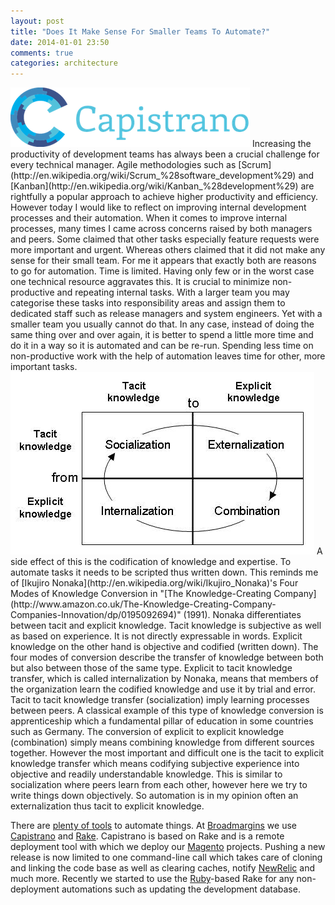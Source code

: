 ```yaml
---
layout: post
title: "Does It Make Sense For Smaller Teams To Automate?"
date: 2014-01-01 23:50
comments: true
categories: architecture
---
```

<img src="/img/post/capistrano.png" width="383" height="95" class="right" />
Increasing the productivity of development teams has always been a crucial challenge for every technical manager. Agile methodologies such as [Scrum](http://en.wikipedia.org/wiki/Scrum_%28software_development%29) and [Kanban](http://en.wikipedia.org/wiki/Kanban_%28development%29) are rightfully a popular approach to achieve higher productivity and efficiency. However today I would like to reflect on improving internal development processes and their automation. When it comes to improve internal processes, many times I came across concerns raised by both managers and peers. Some claimed that other tasks especially feature requests were more important and urgent. Whereas others claimed that it did not make any sense for their small team. For me it appears that exactly both are reasons to go for automation.
<!-- more -->
Time is limited. Having only few or in the worst case one technical resource aggravates this. It is crucial to minimize non-productive and repeating internal tasks. With a larger team you may categorise these tasks into responsibility areas and assign them to dedicated staff such as release managers and system engineers. Yet with a smaller team you usually cannot do that. In any case, instead of doing the same thing over and over again, it is better to spend a little more time and do it in a way so it is automated and can be re-run. Spending less time on non-productive work with the help of automation leaves time for other, more important tasks.

<img src="/img/post/knowledge-conversion-process.jpg" width="486" height="292" class="right" />
A side effect of this is the codification of knowledge and expertise. To automate tasks it needs to be scripted thus written down. This reminds me of [Ikujiro Nonaka](http://en.wikipedia.org/wiki/Ikujiro_Nonaka)'s Four Modes of Knowledge Conversion in "[The Knowledge-Creating Company](http://www.amazon.co.uk/The-Knowledge-Creating-Company-Companies-Innovation/dp/0195092694)" (1991). Nonaka differentiates between tacit and explicit knowledge. Tacit knowledge is subjective as well as based on experience. It is not directly expressable in words. Explicit knowledge on the other hand is objective and codified (written down). The four modes of conversion describe the transfer of knowledge between both but also between those of the same type. Explicit to tacit knowledge transfer, which is called internalization by Nonaka, means that members of the organization learn the codified knowledge and use it by trial and error. Tacit to tacit knowledge transfer (socialization) imply learning processes between peers. A classical example of this type of knowledge conversion is apprenticeship which a fundamental pillar of education in some countries such as Germany. The conversion of explicit to explicit knowledge (combination) simply means combining knowledge from different sources together. However the most important and difficult one is the tacit to explicit knowledge transfer which means codifying subjective experience into objective and readily understandable knowledge. This is similar to socialization where peers learn from each other, however here we try to write things down objectively. So automation is in my opinion often an externalization thus tacit to explicit knowledge.

There are [plenty of tools](http://en.wikipedia.org/wiki/List_of_build_automation_software) to automate things. At [Broadmargins](http://www.broadmargins.com/) we use [Capistrano](http://www.capistranorb.com/) and [Rake](http://en.wikipedia.org/wiki/Rake_(software)). Capistrano is based on Rake and is a remote deployment tool with which we deploy our [Magento](http://www.magentocommerce.com/) projects. Pushing a new release is now limited to one command-line call which takes care of cloning and linking the code base as well as clearing caches, notify [NewRelic](http://newrelic.com/) and much more. Recently we started to use the [Ruby](https://www.ruby-lang.org/)-based Rake for any non-deployment automations such as updating the development database.